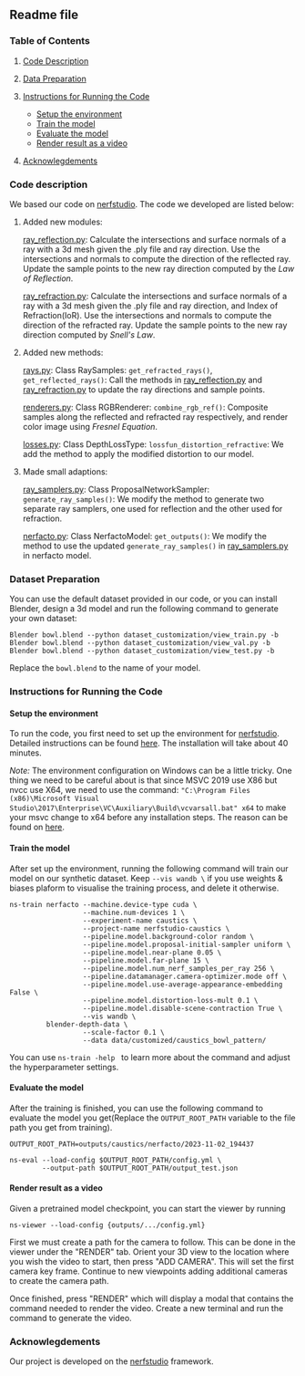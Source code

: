 ## Readme file

### Table of Contents

1. [Code Description](#code-description)

2. [Data Preparation](#data-preparation)

3. [Instructions for Running the Code](#instructions-for-running-the-code)
    - [Setup the environment](#setup-the-environment)
   - [Train the model](#train-the-model)
   - [Evaluate the model](#evaluate-the-model)
   - [Render result as a video](#render-result-as-a-video)
4. [Acknowlegdements](#acknowledgements)

### Code description

We based our code on [nerfstudio](https://github.com/nerfstudio-project/nerfstudio). The code we developed are listed below:

1. Added new modules:

    [ray_reflection.py](nerfstudio/field_components/ray_reflection.py): Calculate the intersections and surface normals of a ray with a 3d mesh given the .ply file and ray direction. Use the intersections and normals to compute the direction of the reflected ray. Update the sample points to the new ray direction computed by the *Law of Reflection*. 

    [ray_refraction.py](nerfstudio/field_components/ray_refraction.py): Calculate the intersections and surface normals of a ray with a 3d mesh given the .ply file and ray direction, and Index of Refraction(IoR). Use the intersections and normals to compute the direction of the refracted ray. Update the sample points to the new ray direction computed by *Snell's Law*.

2. Added new methods:

    [rays.py](nerfstudio/cameras/rays.py): Class RaySamples: `get_refracted_rays()`, `get_reflected_rays()`: Call the methods in [ray_reflection.py](nerfstudio/field_components/ray_reflection.py) and [ray_refraction.py](nerfstudio/field_components/ray_refraction.py) to update the ray directions and sample points.
    
    [renderers.py](nerfstudio/model_components/renderers.py): Class RGBRenderer: `combine_rgb_ref()`: Composite samples along the reflected and refracted ray respectively, and render color image using *Fresnel Equation*.

    [losses.py](nerfstudio/model_components/losses.py): Class DepthLossType: `lossfun_distortion_refractive`: We add the method to apply the modified distortion to our model.

3. Made small adaptions:

    [ray_samplers.py](nerfstudio/model_components/ray_samplers.py):  Class ProposalNetworkSampler: `generate_ray_samples()`: We modify the method to generate two separate ray samplers, one used for reflection and the other used for refraction.

    [nerfacto.py](nerfstudio/models/nerfacto.py): Class NerfactoModel:  `get_outputs()`: We modify the method to use the updated `generate_ray_samples()` in [ray_samplers.py](nerfstudio/model_components/ray_samplers.py) in nerfacto model.

### Dataset Preparation

You can use the default dataset provided in our code, or you can install Blender, design a 3d model and run the following command to generate your own dataset:
```
Blender bowl.blend --python dataset_customization/view_train.py -b
Blender bowl.blend --python dataset_customization/view_val.py -b
Blender bowl.blend --python dataset_customization/view_test.py -b
```
Replace the `bowl.blend` to the name of your model.

### Instructions for Running the Code

#### Setup the environment

To run the code, you first need to set up the environment for [nerfstudio](https://github.com/nerfstudio-project/nerfstudio).
Detailed instructions can be found [here](https://github.com/nerfstudio-project/nerfstudio#1-installation-setup-the-environment). The installation will take about 40 minutes.

*Note:* The environment configuration on Windows can be a little tricky. One thing we need to be careful about is that since MSVC 2019 use X86 but nvcc use X64, we need to use the command: ``"C:\Program Files (x86)\Microsoft Visual Studio\2017\Enterprise\VC\Auxiliary\Build\vcvarsall.bat" x64`` to make your msvc change to x64 before any installation steps. The reason can be found on [here](https://stackoverflow.com/questions/12843846/problems-when-running-nvcc-from-command-line%5B/url%5D).

#### Train the model

After set up the environment, running the following command will train our model on our synthetic dataset. Keep ``--vis wandb \`` if you use weights & biases plaform to visualise the training process, and delete it otherwise.
```
ns-train nerfacto --machine.device-type cuda \
                  --machine.num-devices 1 \
                  --experiment-name caustics \
                  --project-name nerfstudio-caustics \
                  --pipeline.model.background-color random \
                  --pipeline.model.proposal-initial-sampler uniform \
                  --pipeline.model.near-plane 0.05 \
                  --pipeline.model.far-plane 15 \
                  --pipeline.model.num_nerf_samples_per_ray 256 \
                  --pipeline.datamanager.camera-optimizer.mode off \
                  --pipeline.model.use-average-appearance-embedding False \
                  --pipeline.model.distortion-loss-mult 0.1 \
                  --pipeline.model.disable-scene-contraction True \
                  --vis wandb \
         blender-depth-data \
                  --scale-factor 0.1 \
                  --data data/customized/caustics_bowl_pattern/
```

You can use ```ns-train -help ``` to learn more about the command and adjust the hyperparameter settings.

#### Evaluate the model

After the training is finished, you can use the following command to evaluate the model you get(Replace the `OUTPUT_ROOT_PATH` variable to the file path you get from training).
```
OUTPUT_ROOT_PATH=outputs/caustics/nerfacto/2023-11-02_194437

ns-eval --load-config $OUTPUT_ROOT_PATH/config.yml \
        --output-path $OUTPUT_ROOT_PATH/output_test.json
```
#### Render result as a video
Given a pretrained model checkpoint, you can start the viewer by running
```
ns-viewer --load-config {outputs/.../config.yml}
```
First we must create a path for the camera to follow. This can be done in the viewer under the "RENDER" tab. Orient your 3D view to the location where you wish the video to start, then press "ADD CAMERA". This will set the first camera key frame. Continue to new viewpoints adding additional cameras to create the camera path. 

Once finished, press "RENDER" which will display a modal that contains the command needed to render the video. Create a new terminal and run the command to generate the video.

### Acknowlegdements

Our project is developed on the [nerfstudio](https://github.com/nerfstudio-project/nerfstudio) framework.
